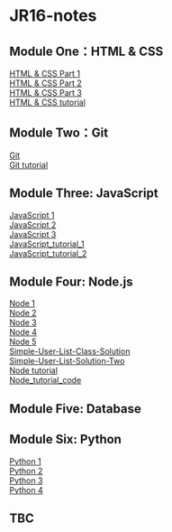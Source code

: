 # JR16-notes

## Module One：HTML & CSS
[HTML & CSS Part 1](./HTML&CSS/HTML&CSS_1.md)<br>
[HTML & CSS Part 2](./HTML&CSS/HTML&CSS_2.md)<br>
[HTML & CSS Part 3](./HTML&CSS/HTML&CSS_3.md)<br>
[HTML & CSS tutorial](./HTML&CSS/HTML&CSS_tutorial.md)<br>

## Module Two：Git
[Git](./Git/Git.md)<br>
[Git tutorial](./Git/Git_tutorial.md)<br>

## Module Three: JavaScript
[JavaScript 1](./JavaScript/JavaScript_1.md)<br>
[JavaScript 2](./JavaScript/JavaScript_2.md)<br>
[JavaScript 3](./JavaScript/JavaScript_3.md)<br>
[JavaScript_tutorial_1](./JavaScript/JavaScript_tutorial_1.md)<br>
[JavaScript_tutorial_2](./JavaScript/JavaScript_tutorial_2.md)<br>

## Module Four: Node.js
[Node 1](./Nodejs/Node_1.md)<br>
[Node 2](./Nodejs/Node_2.md)<br>
[Node 3](./Nodejs/Node_3.md)<br>
[Node 4](./Nodejs/Node_4.md)<br>
[Node 5](./Nodejs/Node_5.md)<br>
[Simple-User-List-Class-Solution](https://github.com/ESJiang/JR16-notes/tree/main/Simple-User-List-Class-Solution)<br>
[Simple-User-List-Solution-Two](https://github.com/ESJiang/JR16-notes/tree/main/Simple-User-List-Solution-Two)<br>
[Node tutorial](./Nodejs/Node_tutorial.md)<br>
[Node_tutorial_code](https://github.com/ESJiang/JR16-notes/tree/main/Node_tutorial_code)

## Module Five: Database

## Module Six: Python
[Python 1](./Python/Python_1.md)<br>
[Python 2](./Python/Python_2.md)<br>
[Python 3](./Python/Python_3.md)<br>
[Python 4](./Python/Python_4.md)<br>

## TBC
